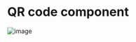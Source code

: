 # QR code component

![image](https://user-images.githubusercontent.com/85763987/163529400-61715e5d-b9ec-4aac-908d-3c8d9a8d034b.png)
